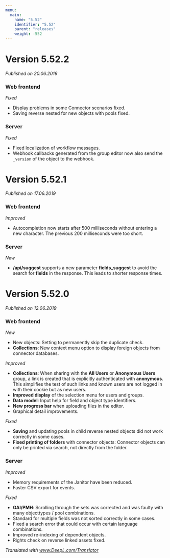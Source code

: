 ```yaml
---
menu:
  main:
    name: "5.52"
    identifier: "5.52"
    parent: "releases"
    weight: -552
---
```


# Version 5.52.2

*Published on 20.06.2019*

### Web frontend

*Fixed*

- Display problems in some Connector scenarios fixed.
- Saving reverse nested for new objects with pools fixed.

### Server

*Fixed*

- Fixed localization of workflow messages.
- Webhook callbacks generated from the group editor now also send the `_version` of the object to the webhook.

# Version 5.52.1

*Published on 17.06.2019*

### Web frontend

*Improved*

- Autocompletion now starts after 500 milliseconds without entering a new character. The previous 200 milliseconds were too short.

### Server

*New*

- **/api/suggest** supports a new parameter **fields_suggest** to avoid the search for **fields** in the response. This leads to shorter response times.

# Version 5.52.0

*Published on 12.06.2019*

### Web frontend

*New*

* New objects: Setting to permanently skip the duplicate check.
* **Collections**: New context menu option to display foreign objects from connector databases.

*Improved*

* **Collections**: When sharing with the **All Users** or **Anonymous Users** group, a link is created that is explicitly authenticated with **anonymous**. This simplifies the test of such links and known users are not logged in with their cookie but as new users.
* **Improved display** of the selection menu for users and groups.
* **Data model**: Input help for field and object type identifiers.
* **New progress bar** when uploading files in the editor.
* Graphical detail improvements.

*Fixed*

* **Saving** and updating pools in child reverse nested objects did not work correctly in some cases.
* **Fixed printing of folders** with connector objects: Connector objects can only be printed via search, not directly from the folder.

### Server

*Improved*

* Memory requirements of the Janitor have been reduced.
* Faster CSV export for events.

*Fixed*

* **OAI/PMH**: Scrolling through the sets was corrected and was faulty with many objecttypes / pool combinations.
* Standard for multiple fields was not sorted correctly in some cases.
* Fixed a search error that could occur with certain language combinations.
* Improved re-indexing of dependent objects.
* Rights check on reverse linked assets fixed.

*Translated with www.DeepL.com/Translator*